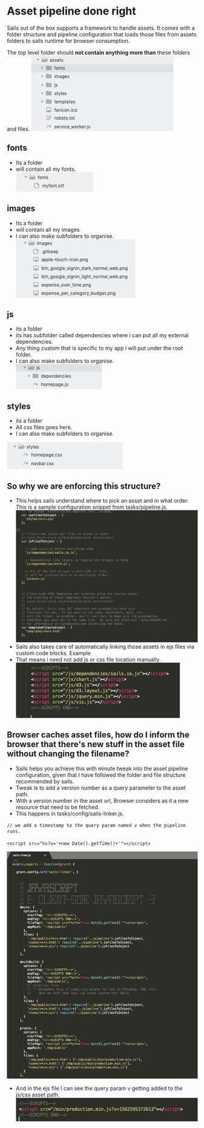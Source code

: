 # Asset pipeline done right

Sails out of the box supports a framework to handle assets. It comes with a folder structure and pipeline configuration that loads those files from assets folders to sails runtime for browser consumption.

The top level folder should **not contain anything more than** these folders and files.
![structure](/files/assets_structure.png)

## fonts
- Its a folder  
- will contain all my fonts.  
![structure](/files/assets_fonts.png)
## images
- Its a folder 
- will contain all my images
- I can also make subfolders to organise.  
![structure](/files/assets_images.png)
## js
- its a folder
- its has subfolder called dependencies where i can put all my external dependencies.
- Any thing custom that is specific to my app i will put under the root folder.
- I can also make subfolders to organise.  
![structure](/files/assets_js.png)
## styles
- its a folder
- All css files goes here.
- I can also make subfolders to organise.  

![structure](/files/assets_styles.png)

## So why we are enforcing this structure?
- This helps sails understand where to pick an asset and in what order. This is a sample configuration snippet from tasks/pipeline.js.  
![structure](/files/assets_pipeline.png)
- Sails also takes care of automatically linking those assets in ejs files via custom code blocks. Example  
- That means i need not add js or css file location manually.  
![structure](/files/assets_layout_section.png)
## Browser caches asset files, how do I inform the browser that there's new stuff in the asset file without changing the filename?
- Sails helps you achieve this with minute tweak into the asset pipeline configuration, given that I have followed  the folder and file structure recommended by sails.  
- Tweak is to add a version number as a query parameter to the asset path.   
- With a version number in the asset url, Browser considers as it a new resource that need to be fetched.  
- This happens in tasks/config/sails-linker.js.  

```
// we add a timestamp to the query param named v when the pipeline runs.

<script src="%s?v='+new Date().getTime()+'"></script>
```

![structure](/files/assets_sails_linker.png)

- And in the ejs file I can see the query param v getting added to the js/css asset path.  
![structure](/files/assets_date.png)
